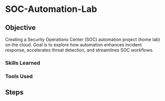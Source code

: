 # SOC-Automation-Lab

## Objective
Creating a Security Operations Center (SOC) automation project (home lab) on the cloud. Goal is to explore how automation enhances incident response, accelerates threat detection, and streamlines SOC workflows.

### Skills Learned


### Tools Used


## Steps
